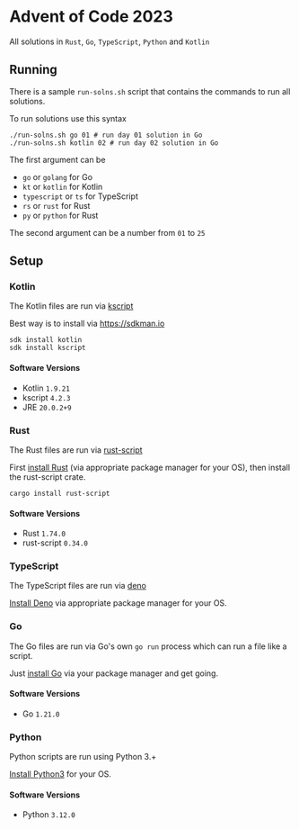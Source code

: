 # Advent of Code 2023 
All solutions in `Rust`, `Go`, `TypeScript`, `Python` and `Kotlin` 

## Running

There is a sample `run-solns.sh` script that contains
the commands to run all solutions.

To run solutions use this syntax 

```shell
./run-solns.sh go 01 # run day 01 solution in Go
./run-solns.sh kotlin 02 # run day 02 solution in Go
```

The first argument can be
- `go` or `golang` for Go
- `kt` or `kotlin` for Kotlin
- `typescript` or `ts` for TypeScript
- `rs` or `rust` for Rust
- `py` or `python` for Rust

The second argument can be a number from `01` to `25`

## Setup 

### Kotlin 
The Kotlin files are run via [kscript](https://github.com/holgerbrandl/kscript)  


Best way is to install via <https://sdkman.io>

```shell 
sdk install kotlin
sdk install kscript
```

#### Software Versions 
- Kotlin `1.9.21`
- kscript `4.2.3`
- JRE `20.0.2+9`

### Rust 
The Rust files are run via [rust-script](https://rust-script.org/)

First [install Rust](https://www.rust-lang.org/tools/install) (via appropriate package manager for your OS),
then install the rust-script crate. 

```shell
cargo install rust-script
```

#### Software Versions 
- Rust `1.74.0`
- rust-script `0.34.0`

### TypeScript
The TypeScript files are run via [deno](https://deno.land/)

[Install Deno](https://deno.land/manual/getting_started/installation) via appropriate package manager for your OS.

### Go 
The Go files are run via Go's own `go run` process which can 
run a file like a script. 

Just [install Go](https://go.dev/doc/install) via your package manager and get going.

#### Software Versions 
- Go `1.21.0`

### Python
Python scripts are run using Python 3.+ 

[Install Python3](https://www.python.org/downloads/) for your OS.

#### Software Versions
- Python `3.12.0`